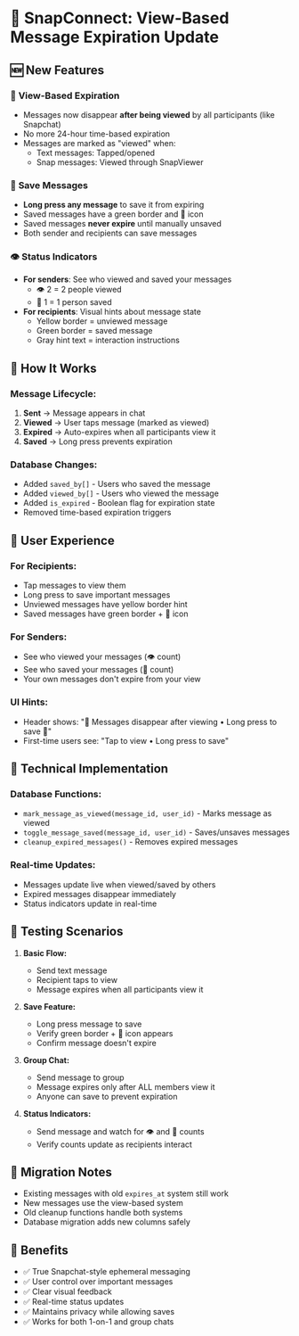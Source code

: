 # 💬 SnapConnect: View-Based Message Expiration Update

## 🆕 New Features

### 📱 **View-Based Expiration**
- Messages now disappear **after being viewed** by all participants (like Snapchat)
- No more 24-hour time-based expiration
- Messages are marked as "viewed" when:
  - Text messages: Tapped/opened
  - Snap messages: Viewed through SnapViewer

### 💾 **Save Messages**
- **Long press any message** to save it from expiring
- Saved messages have a green border and 💾 icon
- Saved messages **never expire** until manually unsaved
- Both sender and recipients can save messages

### 👁️ **Status Indicators**
- **For senders**: See who viewed and saved your messages
  - 👁️ 2 = 2 people viewed
  - 💾 1 = 1 person saved
- **For recipients**: Visual hints about message state
  - Yellow border = unviewed message
  - Green border = saved message
  - Gray hint text = interaction instructions

## 🔄 **How It Works**

### **Message Lifecycle:**
1. **Sent** → Message appears in chat
2. **Viewed** → User taps message (marked as viewed)
3. **Expired** → Auto-expires when all participants view it
4. **Saved** → Long press prevents expiration

### **Database Changes:**
- Added `saved_by[]` - Users who saved the message
- Added `viewed_by[]` - Users who viewed the message  
- Added `is_expired` - Boolean flag for expiration state
- Removed time-based expiration triggers

## 🎯 **User Experience**

### **For Recipients:**
- Tap messages to view them
- Long press to save important messages
- Unviewed messages have yellow border hint
- Saved messages have green border + 💾 icon

### **For Senders:**
- See who viewed your messages (👁️ count)
- See who saved your messages (💾 count)
- Your own messages don't expire from your view

### **UI Hints:**
- Header shows: "💬 Messages disappear after viewing • Long press to save 💾"
- First-time users see: "Tap to view • Long press to save"

## 🔧 **Technical Implementation**

### **Database Functions:**
- `mark_message_as_viewed(message_id, user_id)` - Marks message as viewed
- `toggle_message_saved(message_id, user_id)` - Saves/unsaves messages
- `cleanup_expired_messages()` - Removes expired messages

### **Real-time Updates:**
- Messages update live when viewed/saved by others
- Expired messages disappear immediately
- Status indicators update in real-time

## 🧪 **Testing Scenarios**

1. **Basic Flow:**
   - Send text message
   - Recipient taps to view
   - Message expires when all participants view it

2. **Save Feature:**
   - Long press message to save
   - Verify green border + 💾 icon appears
   - Confirm message doesn't expire

3. **Group Chat:**
   - Send message to group
   - Message expires only after ALL members view it
   - Anyone can save to prevent expiration

4. **Status Indicators:**
   - Send message and watch for 👁️ and 💾 counts
   - Verify counts update as recipients interact

## 🚨 **Migration Notes**

- Existing messages with old `expires_at` system still work
- New messages use the view-based system
- Old cleanup functions handle both systems
- Database migration adds new columns safely

## 🎉 **Benefits**

- ✅ True Snapchat-style ephemeral messaging
- ✅ User control over important messages
- ✅ Clear visual feedback
- ✅ Real-time status updates
- ✅ Maintains privacy while allowing saves
- ✅ Works for both 1-on-1 and group chats 